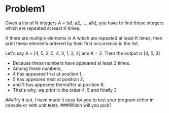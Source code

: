 # Problem1

Given a list of N integers A = [a1, a2, ..., aN], you have to find those integers which are repeated at least K times.

If there are multiple elements in A which are repeated at least K times, then print these elements ordered by their first occurrence in the list.


Let's say A = [4, 5, 2, 5, 4, 3, 1, 3, 4] and K = 2. Then the output is [4, 5, 3]
* Because these numbers have appeared at least 2 times. 
* Among these numbers, 
* 4 has appeared first at position 1, 
* 5 has appeared next at position 2, 
* and 3 has appeared thereafter at position 6. 
* That's why, we print in the order 4, 5 and finally 3


###Try it out. I have made it easy for you to test your program either in console or with unit tests.
###Which will you pick?
